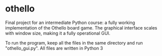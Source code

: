 # othello

Final project for an intermediate Python course: a fully working implementation of the Othello board game.
The graphical interface scales with window size, making it a fully operational GUI.

To run the program, keep all the files in the same directory and run "othello_gui.py".
All files are written in Python 3
